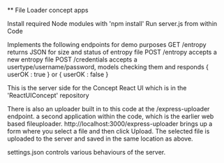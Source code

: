 ** File Loader concept apps

Install required Node modules with 'npm install'
Run server.js from within Code

Implements the following endpoints for demo purposes
GET /entropy returns JSON for size and status of entropy file
POST /entropy accepts a new entropy file
POST /credentials accepts a usertype/username/password, models checking them and responds
{ userOK : true } or { userOK : false }

This is the server side for the Concept React UI which is in the 'ReactUIConcept' repository

There is also an uploader built in to this code at the /express-uploader endpoint.
a second application within the code, which is the earlier web based fileuploader.
http://localhost:3000/express-uploader brings up a form where you select a file and then click Upload.
The selected file is uploaded to the server and saved in the same location as above.

settings.json controls various behaviours of the server.